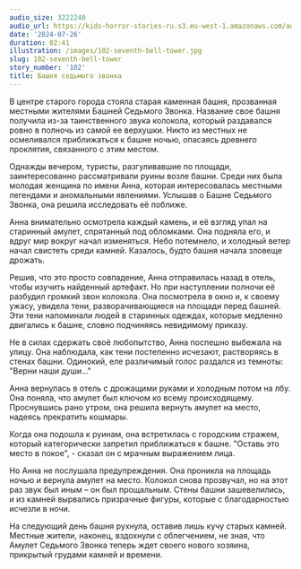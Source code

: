 ```yaml
---
audio_size: 3222240
audio_url: https://kids-horror-stories-ru.s3.eu-west-1.amazonaws.com/audio/102-seventh-bell-tower.mp3
date: '2024-07-26'
duration: 02:41
illustration: /images/102-seventh-bell-tower.jpg
slug: 102-seventh-bell-tower
story_number: '102'
title: Башня седьмого звонка
---
```


В центре старого города стояла старая каменная башня, прозванная местными жителями Башней Седьмого Звонка. Название свое башня получила из-за таинственного звука колокола, который раздавался ровно в полночь из самой ее верхушки. Никто из местных не осмеливался приближаться к башне ночью, опасаясь древнего проклятия, связанного с этим местом.

Однажды вечером, туристы, разгуливавшие по площади, заинтересованно рассматривали руины возле башни. Среди них была молодая женщина по имени Анна, которая интересовалась местными легендами и аномальными явлениями. Услышав о Башне Седьмого Звонка, она решила исследовать её поближе.

Анна внимательно осмотрела каждый камень, и её взгляд упал на старинный амулет, спрятанный под обломками. Она подняла его, и вдруг мир вокруг начал изменяться. Небо потемнело, и холодный ветер начал свистеть среди камней. Казалось, будто башня начала зловеще дрожать.

Решив, что это просто совпадение, Анна отправилась назад в отель, чтобы изучить найденный артефакт. Но при наступлении полночи её разбудил громкий звон колокола. Она посмотрела в окно и, к своему ужасу, увидела тени, разворачивающиеся на площади перед башней. Эти тени напоминали людей в старинных одеждах, которые медленно двигались к башне, словно подчиняясь невидимому приказу.

Не в силах сдержать своё любопытство, Анна поспешно выбежала на улицу. Она наблюдала, как тени постепенно исчезают, растворяясь в стенах башни. Одинокий, еле различимый голос раздался из темноты: "Верни наши души..."

Анна вернулась в отель с дрожащими руками и холодным потом на лбу. Она поняла, что амулет был ключом ко всему происходящему. Проснувшись рано утром, она решила вернуть амулет на место, надеясь прекратить кошмары.

Когда она подошла к руинам, она встретилась с городским стражем, который категорически запретил приближаться к башне. "Оставь это место в покое", - сказал он с мрачным выражением лица.

Но Анна не послушала предупреждения. Она проникла на площадь ночью и вернула амулет на место. Колокол снова прозвучал, но на этот раз звук был иным – он был прощальным. Стены башни зашевелились, и из камней вырвались призрачные фигуры, которые с благодарностью исчезли в ночи.

На следующий день башня рухнула, оставив лишь кучу старых камней. Местные жители, наконец, вздохнули с облегчением, не зная, что Амулет Седьмого Звонка теперь ждет своего нового хозяина, прикрытый грудами камней и времени.